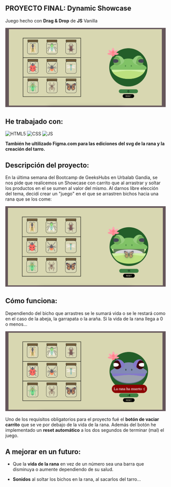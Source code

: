 
## PROYECTO FINAL: Dynamic Showcase

Juego hecho con **Drag & Drop** de **JS** Vanilla

![RANA1](img/rana%20normal.png)

## He trabajado con:

![HTML5](https://img.shields.io/badge/HTML5-E34F26?style=for-the-badge&logo=html5&logoColor=white)
![CSS](https://img.shields.io/badge/CSS3-1572B6?style=for-the-badge&logo=css3&logoColor=white)
![JS](https://img.shields.io/badge/JavaScript-323330?style=for-the-badge&logo=javascript&logoColor=F7DF1E)

**También he ultilizado Figma.com para las ediciones del svg de la rana y la creación del tarro.**

## Descripción del proyecto:

En la última semana del Bootcamp de GeeksHubs en Urbalab Gandia, se nos pide que realicemos un Showcase con carrito que al arrastrar y soltar los productos en el se sumen al valor del mismo. 
Al darnos libre elección del tema, decidí crear un "juego" en el que se arrastren bichos hacia una rana que se los come:

![RANA2](img/rana%20abierta.png)

## Cómo funciona: 

Dependiendo del bicho que arrastres se le sumará vida o se le restará como en el caso de la abeja, la garrapata o la araña.
Si la vida de la rana llega a 0 o menos...

![RANA3](img/rana%20mal.png)

Uno de los requisitos obligatorios para el proyecto fué el **botón de vaciar carrito** que se ve por debajo de la vida de la rana. 
Además del botón he implementado un **reset automático** a los dos segundos de terminar (mal) el juego.

## A mejorar en un futuro:

* Que la **vida de la rana** en vez de un número sea una barra que disminuya o aumente dependiendo de su salud.

* **Sonidos** al soltar los bichos en la rana, al sacarlos del tarro...

